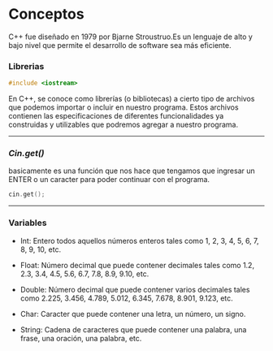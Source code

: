 # Conceptos

C++ fue diseñado en 1979 por Bjarne Stroustruo.Es un lenguaje de alto y bajo nivel que permite el desarrollo de software sea más eficiente.

### Librerias
```cpp
#include <iostream>
```
En C++, se conoce como librerías (o bibliotecas) a cierto tipo de archivos que podemos importar o incluir en nuestro programa. Estos archivos contienen las especificaciones de diferentes funcionalidades ya construidas y utilizables que podremos agregar a nuestro programa.   

___   

### ***Cin.get()***
basicamente es una función que nos hace que tengamos que ingresar un ENTER o un caracter para poder continuar con el programa.
```cpp
cin.get();
```
___
### Variables
* Int: Entero todos aquellos números enteros tales como 1, 2, 3, 4, 5, 6, 7, 8, 9, 10, etc.  

* Float: Número decimal que puede contener decimales tales como 1.2, 2.3, 3.4, 4.5, 5.6, 6.7, 7.8, 8.9, 9.10, etc.  

* Double: Número decimal que puede contener varios decimales tales como 2.225, 3.456, 4.789, 5.012, 6.345, 7.678, 8.901, 9.123, etc.  

* Char: Caracter que puede contener una letra, un número, un signo.  

* String: Cadena de caracteres que puede contener una palabra, una frase, una oración, una palabra, etc.

